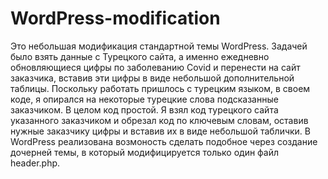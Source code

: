 # WordPress-modification

Это небольшая модификация стандартной темы WordPress. Задачей было взять данные с Турецкого сайта, а именно ежедневно
обновляющиеся цифры по заболеванию Covid и перенести на сайт заказчика, вставив эти цифры в виде небольшой дополнительной
таблицы. Поскольку работать пришлось с турецким языком, в своем коде, я опирался на некоторые турецкие слова подсказанные
заказчиком. В целом код простой. Я взял код турецкого сайта указанного заказчиком и обрезал код по ключевым словам, оставив
нужные заказчику цифры и вставив их в виде небольшой таблички. В WordPress реализована возмоность сделать подобное через 
создание дочерней темы, в который модифицируется только один файл header.php. 
